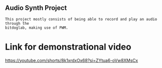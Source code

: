 ## Audio Synth Project

    This project mostly consists of being able to record and play an audio through the
    bitdoglab, making use of PWM.

# Link for demonstrational video
https://youtube.com/shorts/8k1xrdxOx68?si=ZYtua6-oVw8XMsCx